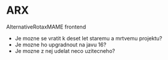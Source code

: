 # ARX
AlternativeRotaxMAME frontend

- Je mozne se vratit k deset let staremu a mrtvemu projektu?
- Je mozne ho upgradnout na javu 16?
- Je mozne z nej udelat neco uzitecneho?
